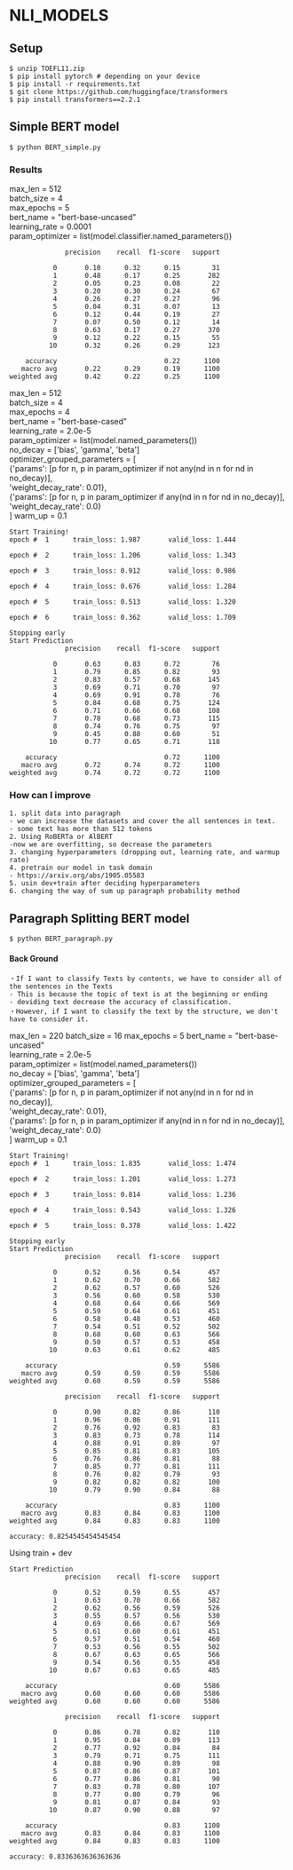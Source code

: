 # NLI_MODELS
## Setup
```
$ unzip TOEFL11.zip
$ pip install pytorch # depending on your device
$ pip install -r requirements.txt
$ git clone https://github.com/huggingface/transformers
$ pip install transformers==2.2.1
```
## Simple BERT model
```
$ python BERT_simple.py
```

### Results
max_len = 512  
batch_size = 4  
max_epochs = 5  
bert_name = "bert-base-uncased"  
learning_rate = 0.0001  
param_optimizer = list(model.classifier.named_parameters())

```
              precision    recall  f1-score   support

           0       0.10      0.32      0.15        31
           1       0.48      0.17      0.25       282
           2       0.05      0.23      0.08        22
           3       0.20      0.30      0.24        67
           4       0.26      0.27      0.27        96
           5       0.04      0.31      0.07        13
           6       0.12      0.44      0.19        27
           7       0.07      0.50      0.12        14
           8       0.63      0.17      0.27       370
           9       0.12      0.22      0.15        55
          10       0.32      0.26      0.29       123

    accuracy                           0.22      1100
   macro avg       0.22      0.29      0.19      1100
weighted avg       0.42      0.22      0.25      1100
```
max_len = 512  
batch_size = 4  
max_epochs = 4  
bert_name = "bert-base-cased"  
learning_rate = 2.0e-5   
param_optimizer = list(model.named_parameters())  
no_decay = ['bias', 'gamma', 'beta']  
optimizer_grouped_parameters = [  
    {'params': [p for n, p in param_optimizer if not any(nd in n for nd in no_decay)],  
     'weight_decay_rate': 0.01},  
    {'params': [p for n, p in param_optimizer if any(nd in n for nd in no_decay)],  
     'weight_decay_rate': 0.0}  
]
warm_up = 0.1
```
Start Training!
epoch #  1      train_loss: 1.987       valid_loss: 1.444                                                                                                                                                   

epoch #  2      train_loss: 1.206       valid_loss: 1.343                                                                                                                                                   

epoch #  3      train_loss: 0.912       valid_loss: 0.986                                                                                                                                                   

epoch #  4      train_loss: 0.676       valid_loss: 1.284                                                                                                                                                   

epoch #  5      train_loss: 0.513       valid_loss: 1.320                                                                                                                                                   

epoch #  6      train_loss: 0.362       valid_loss: 1.709                                                                                                                                                   

Stopping early
Start Prediction
              precision    recall  f1-score   support

           0       0.63      0.83      0.72        76
           1       0.79      0.85      0.82        93
           2       0.83      0.57      0.68       145
           3       0.69      0.71      0.70        97
           4       0.69      0.91      0.78        76
           5       0.84      0.68      0.75       124
           6       0.71      0.66      0.68       108
           7       0.78      0.68      0.73       115
           8       0.74      0.76      0.75        97
           9       0.45      0.88      0.60        51
          10       0.77      0.65      0.71       118

    accuracy                           0.72      1100
   macro avg       0.72      0.74      0.72      1100
weighted avg       0.74      0.72      0.72      1100
```

### How can I improve
```
1. split data into paragraph  
- we can increase the datasets and cover the all sentences in text.
- some text has more than 512 tokens
2. Using RoBERTa or AlBERT  
-now we are overfitting, so decrease the parameters  
3. changing hyperparameters (dropping out, learning rate, and warmup rate)  
4. pretrain our model in task domain
- https://arxiv.org/abs/1905.05583
5. usin dev+train after deciding hyperparameters
6. changing the way of sum up paragraph probability method
```

## Paragraph Splitting BERT model
```
$ python BERT_paragraph.py
```

#### Back Ground
```
・If I want to classify Texts by contents, we have to consider all of the sentences in the Texts
- This is because the topic of text is at the beginning or ending
- deviding text decrease the accuracy of classification.
・However, if I want to classify the text by the structure, we don't have to consider it.
```
max_len = 220
batch_size = 16
max_epochs = 5
bert_name = "bert-base-uncased"  
learning_rate = 2.0e-5   
param_optimizer = list(model.named_parameters())  
no_decay = ['bias', 'gamma', 'beta']  
optimizer_grouped_parameters = [  
    {'params': [p for n, p in param_optimizer if not any(nd in n for nd in no_decay)],  
     'weight_decay_rate': 0.01},  
    {'params': [p for n, p in param_optimizer if any(nd in n for nd in no_decay)],  
     'weight_decay_rate': 0.0}  
]
warm_up = 0.1
```
Start Training!
epoch #  1      train_loss: 1.835       valid_loss: 1.474

epoch #  2      train_loss: 1.201       valid_loss: 1.273   

epoch #  3      train_loss: 0.814       valid_loss: 1.236                    

epoch #  4      train_loss: 0.543       valid_loss: 1.326        

epoch #  5      train_loss: 0.378       valid_loss: 1.422         

Stopping early
Start Prediction
              precision    recall  f1-score   support

           0       0.52      0.56      0.54       457
           1       0.62      0.70      0.66       582
           2       0.62      0.57      0.60       526
           3       0.56      0.60      0.58       530
           4       0.68      0.64      0.66       569
           5       0.59      0.64      0.61       451
           6       0.58      0.48      0.53       460
           7       0.54      0.51      0.52       502
           8       0.68      0.60      0.63       566
           9       0.50      0.57      0.53       458
          10       0.63      0.61      0.62       485

    accuracy                           0.59      5586
   macro avg       0.59      0.59      0.59      5586
weighted avg       0.60      0.59      0.59      5586

              precision    recall  f1-score   support

           0       0.90      0.82      0.86       110
           1       0.96      0.86      0.91       111
           2       0.76      0.92      0.83        83
           3       0.83      0.73      0.78       114
           4       0.88      0.91      0.89        97
           5       0.85      0.81      0.83       105
           6       0.76      0.86      0.81        88
           7       0.85      0.77      0.81       111
           8       0.76      0.82      0.79        93
           9       0.82      0.82      0.82       100
          10       0.79      0.90      0.84        88

    accuracy                           0.83      1100
   macro avg       0.83      0.84      0.83      1100
weighted avg       0.84      0.83      0.83      1100

accuracy: 0.8254545454545454
```

Using train + dev
```
Start Prediction
              precision    recall  f1-score   support

           0       0.52      0.59      0.55       457
           1       0.63      0.70      0.66       582
           2       0.62      0.56      0.59       526
           3       0.55      0.57      0.56       530
           4       0.69      0.66      0.67       569
           5       0.61      0.60      0.61       451
           6       0.57      0.51      0.54       460
           7       0.53      0.56      0.55       502
           8       0.67      0.63      0.65       566
           9       0.54      0.56      0.55       458
          10       0.67      0.63      0.65       485

    accuracy                           0.60      5586
   macro avg       0.60      0.60      0.60      5586
weighted avg       0.60      0.60      0.60      5586

              precision    recall  f1-score   support

           0       0.86      0.78      0.82       110
           1       0.95      0.84      0.89       113
           2       0.77      0.92      0.84        84
           3       0.79      0.71      0.75       111
           4       0.88      0.90      0.89        98
           5       0.87      0.86      0.87       101
           6       0.77      0.86      0.81        90
           7       0.83      0.78      0.80       107
           8       0.77      0.80      0.79        96
           9       0.81      0.87      0.84        93
          10       0.87      0.90      0.88        97

    accuracy                           0.83      1100
   macro avg       0.83      0.84      0.83      1100
weighted avg       0.84      0.83      0.83      1100

accuracy: 0.8336363636363636
```
